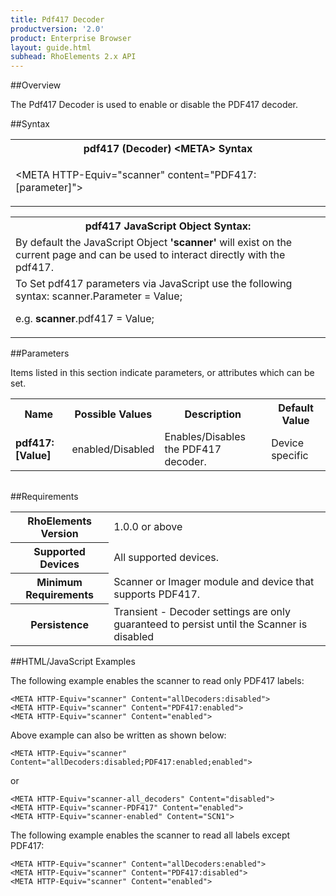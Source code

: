 ```yaml
---
title: Pdf417 Decoder
productversion: '2.0'
product: Enterprise Browser
layout: guide.html
subhead: RhoElements 2.x API
---
```


##Overview

The Pdf417 Decoder is used to enable or disable the PDF417 decoder.

##Syntax

<table class="re-table"><tr><th class="tableHeading">pdf417 (Decoder) &lt;META&gt; Syntax
</th></tr><tr><td class="clsSyntaxCells clsOddRow"><p>&lt;META HTTP-Equiv="scanner" content="PDF417:[parameter]"&gt;</p></td></tr></table>
<table class="re-table"><tr><th class="tableHeading">pdf417 JavaScript Object Syntax:</th></tr><tr><td class="clsSyntaxCells clsOddRow">
By default the JavaScript Object <b>'scanner'</b> will exist on the current page and can be used to interact directly with the pdf417.
</td></tr><tr><td class="clsSyntaxCells clsEvenRow">
To Set pdf417 parameters via JavaScript use the following syntax: scanner.Parameter = Value;
<P />e.g. <b>scanner</b>.pdf417 = Value;
</td></tr></table>

##Parameters


Items listed in this section indicate parameters, or attributes which can be set.
<table class="re-table"><col width="20%" /><col width="20%" /><col width="38%" /><col width="22%" /><tr><th class="tableHeading">Name</th><th class="tableHeading">Possible Values</th><th class="tableHeading">Description</th><th class="tableHeading">Default Value</th></tr><tr><td class="clsSyntaxCells clsOddRow"><b>pdf417:[Value]
</b></td><td class="clsSyntaxCells clsOddRow">enabled/Disabled</td><td class="clsSyntaxCells clsOddRow">Enables/Disables the PDF417 decoder.</td><td class="clsSyntaxCells clsOddRow">Device specific</td></tr></table>
<table class="re-table"><col width="78%" /><col width="8%" /><col width="1%" /><col width="5%" /><col width="1%" /><col width="5%" /><col width="2%" /></table>





##Requirements

<table class="re-table"><tr><th class="tableHeading">RhoElements Version</th><td class="clsSyntaxCell clsEvenRow">1.0.0 or above
</td></tr><tr><th class="tableHeading">Supported Devices</th><td class="clsSyntaxCell clsOddRow">All supported devices.</td></tr><tr><th class="tableHeading">Minimum Requirements</th><td class="clsSyntaxCell clsOddRow">Scanner or Imager module and device that supports PDF417.</td></tr><tr><th class="tableHeading">Persistence</th><td class="clsSyntaxCell clsEvenRow">Transient - Decoder settings are only guaranteed to persist until the Scanner is disabled</td></tr></table>


##HTML/JavaScript Examples

The following example enables the scanner to read only PDF417 labels:

	<META HTTP-Equiv="scanner" Content="allDecoders:disabled">
	<META HTTP-Equiv="scanner" Content="PDF417:enabled">
	<META HTTP-Equiv="scanner" Content="enabled">
	
Above example can also be written as shown below:

	<META HTTP-Equiv="scanner" Content="allDecoders:disabled;PDF417:enabled;enabled">
	
or

	<META HTTP-Equiv="scanner-all_decoders" Content="disabled">
	<META HTTP-Equiv="scanner-PDF417" Content="enabled">
	<META HTTP-Equiv="scanner-enabled" Content="SCN1">
	
The following example enables the scanner to read all labels except PDF417:

	<META HTTP-Equiv="scanner" Content="allDecoders:enabled">
	<META HTTP-Equiv="scanner" Content="PDF417:disabled">
	<META HTTP-Equiv="scanner" Content="enabled">
	





